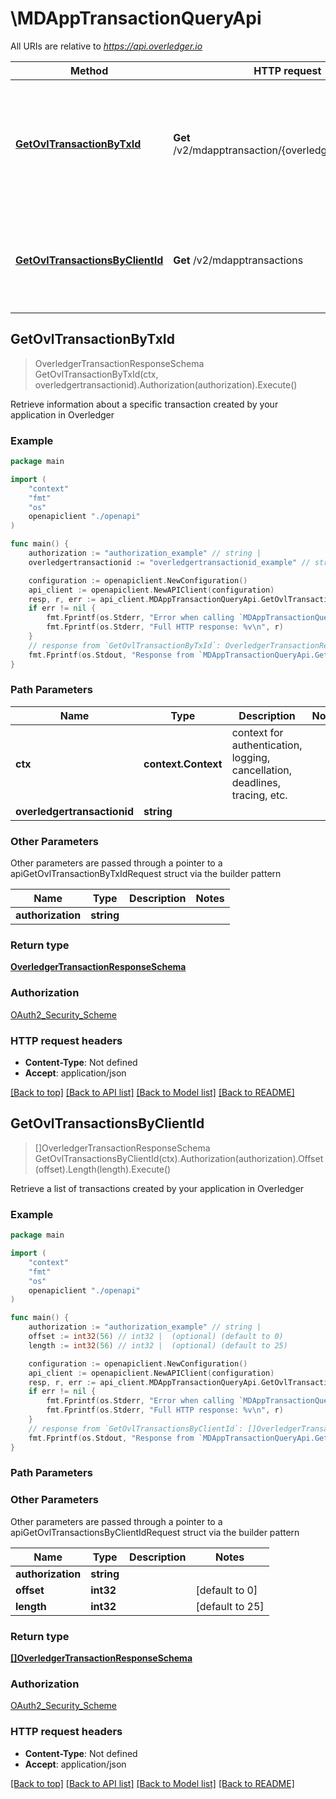 # \MDAppTransactionQueryApi

All URIs are relative to *https://api.overledger.io*

Method | HTTP request | Description
------------- | ------------- | -------------
[**GetOvlTransactionByTxId**](MDAppTransactionQueryApi.md#GetOvlTransactionByTxId) | **Get** /v2/mdapptransaction/{overledgertransactionid} | Retrieve information about a specific transaction created by your application in Overledger
[**GetOvlTransactionsByClientId**](MDAppTransactionQueryApi.md#GetOvlTransactionsByClientId) | **Get** /v2/mdapptransactions | Retrieve a list of transactions created by your application in Overledger



## GetOvlTransactionByTxId

> OverledgerTransactionResponseSchema GetOvlTransactionByTxId(ctx, overledgertransactionid).Authorization(authorization).Execute()

Retrieve information about a specific transaction created by your application in Overledger



### Example

```go
package main

import (
    "context"
    "fmt"
    "os"
    openapiclient "./openapi"
)

func main() {
    authorization := "authorization_example" // string | 
    overledgertransactionid := "overledgertransactionid_example" // string | 

    configuration := openapiclient.NewConfiguration()
    api_client := openapiclient.NewAPIClient(configuration)
    resp, r, err := api_client.MDAppTransactionQueryApi.GetOvlTransactionByTxId(context.Background(), overledgertransactionid).Authorization(authorization).Execute()
    if err != nil {
        fmt.Fprintf(os.Stderr, "Error when calling `MDAppTransactionQueryApi.GetOvlTransactionByTxId``: %v\n", err)
        fmt.Fprintf(os.Stderr, "Full HTTP response: %v\n", r)
    }
    // response from `GetOvlTransactionByTxId`: OverledgerTransactionResponseSchema
    fmt.Fprintf(os.Stdout, "Response from `MDAppTransactionQueryApi.GetOvlTransactionByTxId`: %v\n", resp)
}
```

### Path Parameters


Name | Type | Description  | Notes
------------- | ------------- | ------------- | -------------
**ctx** | **context.Context** | context for authentication, logging, cancellation, deadlines, tracing, etc.
**overledgertransactionid** | **string** |  | 

### Other Parameters

Other parameters are passed through a pointer to a apiGetOvlTransactionByTxIdRequest struct via the builder pattern


Name | Type | Description  | Notes
------------- | ------------- | ------------- | -------------
 **authorization** | **string** |  | 


### Return type

[**OverledgerTransactionResponseSchema**](OverledgerTransactionResponseSchema.md)

### Authorization

[OAuth2_Security_Scheme](../README.md#OAuth2_Security_Scheme)

### HTTP request headers

- **Content-Type**: Not defined
- **Accept**: application/json

[[Back to top]](#) [[Back to API list]](../README.md#documentation-for-api-endpoints)
[[Back to Model list]](../README.md#documentation-for-models)
[[Back to README]](../README.md)


## GetOvlTransactionsByClientId

> []OverledgerTransactionResponseSchema GetOvlTransactionsByClientId(ctx).Authorization(authorization).Offset(offset).Length(length).Execute()

Retrieve a list of transactions created by your application in Overledger



### Example

```go
package main

import (
    "context"
    "fmt"
    "os"
    openapiclient "./openapi"
)

func main() {
    authorization := "authorization_example" // string | 
    offset := int32(56) // int32 |  (optional) (default to 0)
    length := int32(56) // int32 |  (optional) (default to 25)

    configuration := openapiclient.NewConfiguration()
    api_client := openapiclient.NewAPIClient(configuration)
    resp, r, err := api_client.MDAppTransactionQueryApi.GetOvlTransactionsByClientId(context.Background()).Authorization(authorization).Offset(offset).Length(length).Execute()
    if err != nil {
        fmt.Fprintf(os.Stderr, "Error when calling `MDAppTransactionQueryApi.GetOvlTransactionsByClientId``: %v\n", err)
        fmt.Fprintf(os.Stderr, "Full HTTP response: %v\n", r)
    }
    // response from `GetOvlTransactionsByClientId`: []OverledgerTransactionResponseSchema
    fmt.Fprintf(os.Stdout, "Response from `MDAppTransactionQueryApi.GetOvlTransactionsByClientId`: %v\n", resp)
}
```

### Path Parameters



### Other Parameters

Other parameters are passed through a pointer to a apiGetOvlTransactionsByClientIdRequest struct via the builder pattern


Name | Type | Description  | Notes
------------- | ------------- | ------------- | -------------
 **authorization** | **string** |  | 
 **offset** | **int32** |  | [default to 0]
 **length** | **int32** |  | [default to 25]

### Return type

[**[]OverledgerTransactionResponseSchema**](OverledgerTransactionResponseSchema.md)

### Authorization

[OAuth2_Security_Scheme](../README.md#OAuth2_Security_Scheme)

### HTTP request headers

- **Content-Type**: Not defined
- **Accept**: application/json

[[Back to top]](#) [[Back to API list]](../README.md#documentation-for-api-endpoints)
[[Back to Model list]](../README.md#documentation-for-models)
[[Back to README]](../README.md)

